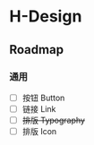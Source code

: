 # H-Design

## Roadmap

### 通用

- [ ] 按钮 Button
- [ ] 链接 Link
- [ ] ~~排版 Typography~~
- [ ] 排版 Icon
